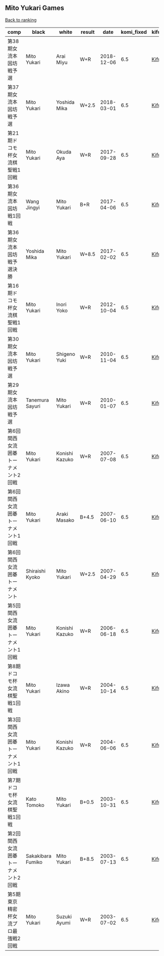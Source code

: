 ## Mito Yukari Games

[Back to ranking](index.md)




| **comp** | **black** | **white** | **result** | **date** | **komi_fixed** | **kifu** | 
| --- | --- | --- | --- | --- | --- | --- |
| 第38期女流本因坊戦予選 | Mito Yukari | Arai Miyu | W+R | 2018-12-06 | 6.5 | [Kifu](https://kifudepot.net/kifucontents.php?id=8TwmOrXixLc6dLbYYnj9JA%3D%3D) | 
| 第37期女流本因坊戦予選 | Mito Yukari | Yoshida Mika | W+2.5 | 2018-03-01 | 6.5 | [Kifu](https://kifudepot.net/kifucontents.php?id=vqkGOGqyt6dTP%2F8hWFuddA%3D%3D) | 
| 第21期ドコモ杯女流棋聖戦1回戦 | Mito Yukari | Okuda Aya | W+R | 2017-09-28 | 6.5 | [Kifu](https://kifudepot.net/kifucontents.php?id=pyzRw7z5s7BnbYqQkJzinA%3D%3D) | 
| 第36期女流本因坊戦1回戦 | Wang Jingyi | Mito Yukari | B+R | 2017-04-06 | 6.5 | [Kifu](https://kifudepot.net/kifucontents.php?id=HMWD1c7nt%2BiBhJ7c7s%2FF8Q%3D%3D) | 
| 第36期女流本因坊戦予選決勝 | Yoshida Mika | Mito Yukari | W+8.5 | 2017-02-02 | 6.5 | [Kifu](https://kifudepot.net/kifucontents.php?id=6yEw77EZt9oWCoOIwIUYqA%3D%3D) | 
| 第16期ドコモ杯女流棋聖戦1回戦 | Mito Yukari | Inori Yoko | W+R | 2012-10-04 | 6.5 | [Kifu](https://kifudepot.net/kifucontents.php?id=XLZcmN7LXpTBagfYCwytLA%3D%3D) | 
| 第30期女流本因坊戦予選 | Mito Yukari | Shigeno Yuki | W+R | 2010-11-04 | 6.5 | [Kifu](https://kifudepot.net/kifucontents.php?id=0cmAR1faLpBgonLOwXO9Tw%3D%3D) | 
| 第29期女流本因坊戦予選 | Tanemura Sayuri | Mito Yukari | W+R | 2010-01-07 | 6.5 | [Kifu](https://kifudepot.net/kifucontents.php?id=DEQ6eh6udovxaDrovJ1CWQ%3D%3D) | 
| 第6回関西女流囲碁トーナメント2回戦 | Mito Yukari | Konishi Kazuko | W+R | 2007-07-08 | 6.5 | [Kifu](https://kifudepot.net/kifucontents.php?id=SoyzTgTez608ugLZh2ZDTA%3D%3D) | 
| 第6回関西女流囲碁トーナメント1回戦 | Mito Yukari | Araki Masako | B+4.5 | 2007-06-10 | 6.5 | [Kifu](https://kifudepot.net/kifucontents.php?id=0%2BsgzFg%2FPrLd7DBu1VbIwg%3D%3D) | 
| 第6回関西女流囲碁トーナメント | Shiraishi Kyoko | Mito Yukari | W+2.5 | 2007-04-29 | 6.5 | [Kifu](https://kifudepot.net/kifucontents.php?id=99ESIL335a%2BD1WNvbnc%2FkA%3D%3D) | 
| 第5回関西女流囲碁トーナメント1回戦 | Mito Yukari | Konishi Kazuko | W+R | 2006-06-18 | 6.5 | [Kifu](https://kifudepot.net/kifucontents.php?id=9ZqbsXY36Qzu55eqvFJ9eg%3D%3D) | 
| 第8期ドコモ杯女流棋聖戦1回戦 | Mito Yukari | Izawa Akino | W+R | 2004-10-14 | 6.5 | [Kifu](https://kifudepot.net/kifucontents.php?id=%2BAK6Dv42RQIUD890bLiWbw%3D%3D) | 
| 第3回関西女流囲碁トーナメント1回戦 | Mito Yukari | Konishi Kazuko | W+R | 2004-06-06 | 6.5 | [Kifu](https://kifudepot.net/kifucontents.php?id=J32qebj4bg%2FJCLoll5EDpQ%3D%3D) | 
| 第7期ドコモ杯女流棋聖戦1回戦 | Kato Tomoko | Mito Yukari | B+0.5 | 2003-10-31 | 6.5 | [Kifu](https://kifudepot.net/kifucontents.php?id=wUUL39Li%2FA%2FeQ8WKf9R09w%3D%3D) | 
| 第2回関西女流囲碁トーナメント2回戦 | Sakakibara Fumiko | Mito Yukari | B+8.5 | 2003-07-13 | 6.5 | [Kifu](https://kifudepot.net/kifucontents.php?id=NJbUBRaonu1g%2FA3LDGVyjw%3D%3D) | 
| 第5期東京精密杯女流プロ最強戦2回戦 | Mito Yukari | Suzuki Ayumi | W+R | 2003-07-02 | 6.5 | [Kifu](https://kifudepot.net/kifucontents.php?id=a%2BLeLE9O0SIzyF%2BXcp5Beg%3D%3D) |




